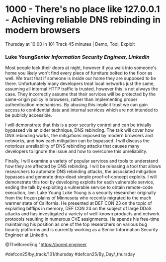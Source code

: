 # 1000 - There's no place like 127.0.0.1 - Achieving reliable DNS rebinding in modern browsers
Thursday at 10:00 in 101 Track
45 minutes | Demo, Tool, Exploit
### Luke Young*Senior Information Security Engineer, LinkedIn*

Most people lock their doors at night, however if you walk into someone's home you likely won't find every piece of furniture bolted to the floor as well. We trust that if someone is inside our home they are supposed to be there. Unfortunately many developers treat local networks just the same, assuming all internal HTTP traffic is trusted, however this is not always the case. They incorrectly assume that their services will be protected by the same-origin policy in browsers, rather than implementing proper authentication mechanisms. By abusing this implicit trust we can gain access to confidential data and internal services which are not intended to be publicly accessible. 

I will demonstrate that this is a poor security control and can be trivially bypassed via an older technique, DNS rebinding. The talk will cover how DNS rebinding works, the mitigations imposed by modern browsers and networks, and how each mitigation can be bypassed. I will discuss the notorious unreliability of DNS rebinding attacks that causes many developers to ignore the issue and how to overcome this unreliability. 

Finally, I will examine a variety of popular services and tools to understand how they are affected by DNS rebinding. I will be releasing a tool that allows researchers to automate DNS rebinding attacks, the associated mitigation bypasses and generate drop-dead simple proof-of-concept exploits. I will demonstrate this tool by developing exploits for each vulnerable service, ending the talk by exploiting a vulnerable service to obtain remote-code execution, live.
Luke Young
Luke Young is a security researcher originally from the frozen plains of Minnesota who recently migrated to the much warmer state of California. He presented at DEF CON 23 on the topic of exploiting bitflips in memory, DEF CON 24 on the subject of large DDoS attacks and has investigated a variety of well-known products and network protocols resulting in numerous CVE assignments. He spends his free-time maintaining his position as one of the top researchers on various bug bounty platforms and is currently working as a Senior Information Security Engineer at LinkedIn.

@TheBoredEng
"https://bored.engineer

#defcon25/by_track/101/thursday
#defcon25/By_Day/_thursday
